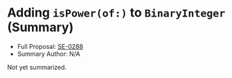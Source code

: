 # Adding `isPower(of:)` to `BinaryInteger` (Summary)

* Full Proposal: [SE-0288](https://github.com/apple/swift-evolution/blob/main/proposals/0288-binaryinteger-ispower.md)
* Summary Author: N/A

Not yet summarized.

